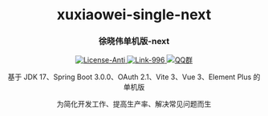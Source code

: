 <div align="center" style="text-align: center;">
    <h1>xuxiaowei-single-next</h1>
    <h3>徐晓伟单机版-next</h3>
    <a target="_blank" href="https://github.com/996icu/996.ICU/blob/master/LICENSE">
        <img alt="License-Anti" src="https://img.shields.io/badge/License-Anti 996-blue.svg">
    </a>
    <a target="_blank" href="https://996.icu/#/zh_CN">
        <img alt="Link-996" src="https://img.shields.io/badge/Link-996.icu-red.svg">
    </a>
    <a target="_blank" href="https://qm.qq.com/cgi-bin/qm/qr?k=ZieC6s1WB4njfVbrDHYgoNS8YpT26VtF&jump_from=webapi">
        <img alt="QQ群" src="https://img.shields.io/badge/QQ群-696503132-blue.svg"/>
    </a>
</div>

<p></p>

<div align="center" style="text-align: center;">
  基于 JDK 17、Spring Boot 3.0.0、OAuth 2.1、Vite 3、Vue 3、Element Plus 的单机版
</div>

<p></p>

<div align="center" style="text-align: center;">
  为简化开发工作、提高生产率、解决常见问题而生
</div>

<p></p>
